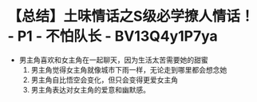 # 【总结】土味情话之S级必学撩人情话！ - P1 - 不怕队长 - BV13Q4y1P7ya

-   男主角喜欢和女主角在一起聊天，因为生活太苦需要她的甜蜜
    1.  男主角觉得女主角就像城市下雨一样，无论走到哪里都会想念她
    2.  男主角自比悟空会变化，但只会变得更爱女主角
    3.  男主角表达对女主角的爱意和幽默感。